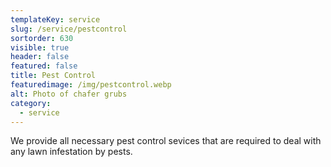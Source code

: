 ```yaml
---
templateKey: service
slug: /service/pestcontrol
sortorder: 630
visible: true
header: false
featured: false
title: Pest Control
featuredimage: /img/pestcontrol.webp
alt: Photo of chafer grubs
category:
  - service
---
```


We provide all necessary pest control sevices that are required to deal with any
lawn infestation by pests.

